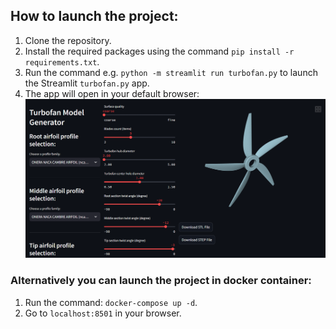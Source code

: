 How to launch the project:
---
1. Clone the repository.
2. Install the required packages using the command `pip install -r requirements.txt`.
3. Run the command e.g. `python -m streamlit run turbofan.py` to launch the Streamlit `turbofan.py` app.
4. The app will open in your default browser:
![img.png](_screenshots/turbofan.png)

### Alternatively you can launch the project in docker container:
1. Run the command: `docker-compose up -d`.
2. Go to `localhost:8501` in your browser.